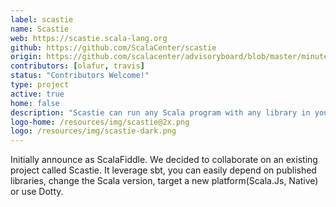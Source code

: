```yaml
---
label: scastie
name: Scastie
web: https://scastie.scala-lang.org
github: https://github.com/ScalaCenter/scastie
origin: https://github.com/scalacenter/advisoryboard/blob/master/minutes/001-2016-q2.md#scala-center-activities
contributors: [olafur, travis]
status: "Contributors Welcome!"
type: project
active: true
home: false
description: "Scastie can run any Scala program with any library in your browser. You don’t need to download or install anything."
logo-home: /resources/img/scastie@2x.png
logo: /resources/img/scastie-dark.png
---
```

Initially announce as ScalaFiddle. We decided to collaborate on an existing project called Scastie. It leverage sbt, you can easily depend on published libraries, change the Scala version, target a new platform(Scala.Js, Native) or use Dotty.
